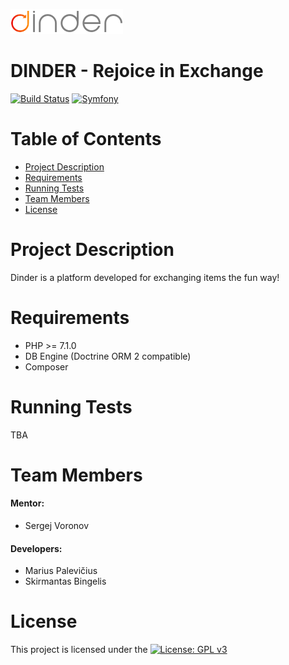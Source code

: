 ![Dinder](https://raw.githubusercontent.com/nfqakademija/dinder/master/src/AppBundle/Resources/images/logo.png)

DINDER - Rejoice in Exchange
=======

[![Build Status](https://travis-ci.org/nfqakademija/Dinder.svg?branch=master)](https://travis-ci.org/nfqakademija/Dinder)
[![Symfony](https://img.shields.io/badge/Symfony-%203.x-green.svg "Supports Symfony 3.x")](https://symfony.com/)

# Table of Contents

* [Project Description](#project-description)
* [Requirements](#requirements)
* [Running Tests](#tests)
* [Team Members](#team-members)
* [License](#license)

# <a name="project-description"></a>Project Description

Dinder is a platform developed for exchanging items the fun way!

# <a name="requirements"></a>Requirements

* PHP >= 7.1.0
* DB Engine (Doctrine ORM 2 compatible)
* Composer

# <a name="tests"></a>Running Tests

TBA

# <a name="team-members"></a>Team Members

#### Mentor:

* Sergej Voronov

#### Developers:

* Marius Palevičius
* Skirmantas Bingelis

# <a name="license"></a>License

This project is licensed under the [![License: GPL v3](https://img.shields.io/badge/License-GPL%20v3-blue.svg)](http://www.gnu.org/licenses/gpl-3.0)